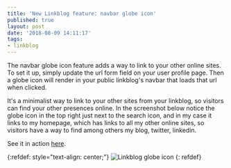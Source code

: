 ```yaml
---
title: 'New Linkblog feature: navbar globe icon'
published: true
layout: post
date: '2018-08-09 14:11:17'
tags:
- linkblog
---
```


The navbar globe icon feature adds a way to link to your other online sites.  To set it up, simply update the url form field on your user profile page. Then a globe icon will render in your public linkblog's navbar that loads that url when clicked. 

It's a minimalist way to link to your other sites from your linkblog, so visitors can find your other presences online. In the screenshot below notice the globe icon in the top right just next to the search icon, and in my case it links to my homepage, which has links to all my other online sites, so visitors have a way to find among others my blog, twitter, linkedin. 

See it in action [here](https://linkblog.io/users/mark).

{:refdef: style="text-align: center;"}
![Linkblog globe icon]({{site.baseurl}}/assets/images/linkblog-navbar-globe-icon.png)
{: refdef}
